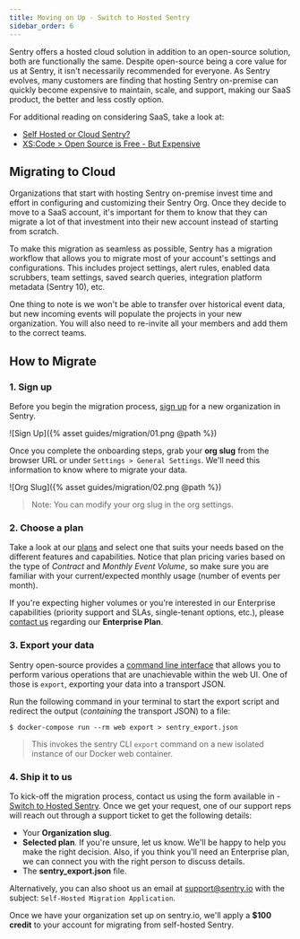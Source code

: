 ```yaml
---
title: Moving on Up - Switch to Hosted Sentry
sidebar_order: 6
---
```


Sentry offers a hosted cloud solution in addition to an open-source solution, both are functionally the same. Despite open-source being a core value for us at Sentry, it isn't necessarily recommended for everyone. As Sentry evolves, many customers are finding that hosting Sentry on-premise can quickly become expensive to maintain, scale, and support, making our SaaS product, the better and less costly option.

For additional reading on considering SaaS, take a look at:

- [Self Hosted or Cloud Sentry?](https://sentry.io/_/resources/about-sentry/self-hosted-vs-cloud/)
- [XS:Code > Open Source is Free - But Expensive](https://xscode.com/686/open-source-is-free-but-expensive/)

## Migrating to Cloud

 Organizations that start with hosting Sentry on-premise invest time and effort in configuring and customizing their Sentry Org. Once they decide to move to a SaaS account, it's important for them to know that they can migrate a lot of that investment into their new account instead of starting from scratch.

To make this migration as seamless as possible, Sentry has a migration workflow that allows you to migrate most of your account's settings and configurations. This includes project settings, alert rules, enabled data scrubbers, team settings, saved search queries, integration platform metadata (Sentry 10), etc.

One thing to note is we won't be able to transfer over historical event data, but new incoming events will populate the projects in your new organization. You will also need to re-invite all your members and add them to the correct teams.

## How to Migrate

### 1. Sign up

Before you begin the migration process, [sign up](https://sentry.io/signup/) for a new organization in Sentry.

![Sign Up]({% asset guides/migration/01.png @path %})

Once you complete the onboarding steps, grab your **org slug** from the browser URL or under `Settings > General Settings`. We'll need this information to know where to migrate your data.

![Org Slug]({% asset guides/migration/02.png @path %})

> Note: You can modify your org slug in the org settings.

### 2. Choose a plan

Take a look at our [plans](https://sentry.io/pricing/) and select one that suits your needs based on the different features and capabilities. Notice that plan pricing varies based on the type of _Contract_ and _Monthly Event Volume_, so make sure you are familiar with your current/expected monthly usage (number of events per month).

If you're expecting higher volumes or you're interested in our Enterprise capabilities (priority support and SLAs, single-tenant options, etc.), please [contact us](https://sentry.io/contact/enterprise/) regarding our **Enterprise Plan**.

### 3. Export your data

Sentry open-source provides a [command line interface](https://docs.sentry.io/server/cli/) that allows you to perform various operations that are unachievable within the web UI. One of those is `export`, exporting your data into a transport JSON.

Run the following command in your terminal to start the export script and redirect the output (_containing_ the transport JSON) to a file:

    $ docker-compose run --rm web export > sentry_export.json
    
> This invokes the sentry CLI `export` command on a new isolated instance of our Docker web container.

### 4. Ship it to us

To kick-off the migration process, contact us using the form available in - [Switch to Hosted Sentry](https://sentry.io/from/self-hosted/). Once we get your request, one of our support reps will reach out through a support ticket to get the following details:

- Your **Organization slug**.
- **Selected plan**. If you're unsure, let us know. We'll be happy to help you make the right decision. Also, if you think you'll need an Enterprise plan, we can connect you with the right person to discuss details.
- The **sentry_export.json** file.

Alternatively, you can also shoot us an email at <support@sentry.io> with the subject: `Self-Hosted Migration Application`.

Once we have your organization set up on sentry.io, we'll apply a **$100 credit** to your account for migrating from self-hosted Sentry.
